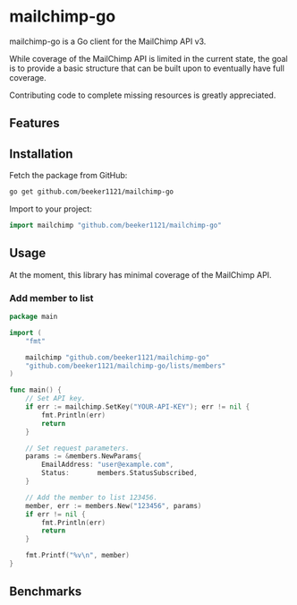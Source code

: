 # mailchimp-go

mailchimp-go is a Go client for the MailChimp API v3.

While coverage of the MailChimp API is limited in the current state, the goal is to provide a basic structure that can be built upon to eventually have full coverage.

Contributing code to complete missing resources is greatly appreciated.

## Features

## Installation

Fetch the package from GitHub:

```sh
go get github.com/beeker1121/mailchimp-go
```

Import to your project:

```go
import mailchimp "github.com/beeker1121/mailchimp-go"
```

## Usage

At the moment, this library has minimal coverage of the MailChimp API.

### Add member to list

```go
package main

import (
	"fmt"

	mailchimp "github.com/beeker1121/mailchimp-go"
	"github.com/beeker1121/mailchimp-go/lists/members"
)

func main() {
	// Set API key.
	if err := mailchimp.SetKey("YOUR-API-KEY"); err != nil {
		fmt.Println(err)
		return
	}

	// Set request parameters.
	params := &members.NewParams{
		EmailAddress: "user@example.com",
		Status:       members.StatusSubscribed,
	}

	// Add the member to list 123456.
	member, err := members.New("123456", params)
	if err != nil {
		fmt.Println(err)
		return
	}

	fmt.Printf("%v\n", member)
}
```

## Benchmarks